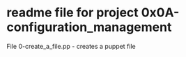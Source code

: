 # readme file for project 0x0A-configuration_management

File 0-create_a_file.pp - creates a puppet file